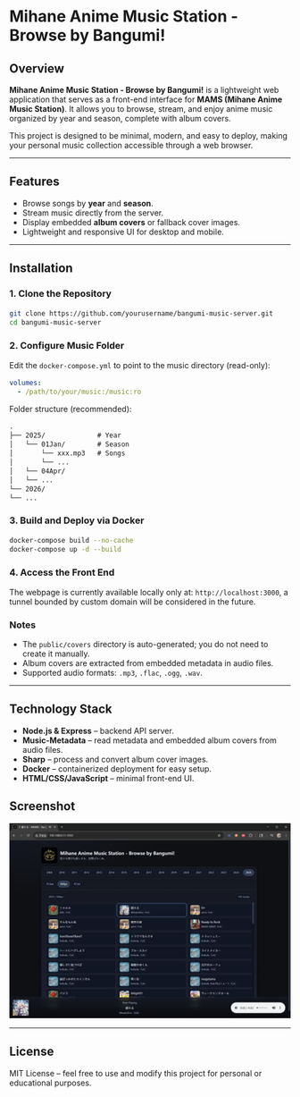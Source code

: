 # Mihane Anime Music Station - Browse by Bangumi!

## Overview

**Mihane Anime Music Station - Browse by Bangumi!** is a lightweight web application that serves as a front-end interface for **MAMS (Mihane Anime Music Station)**. It allows you to browse, stream, and enjoy anime music organized by year and season, complete with album covers.  

This project is designed to be minimal, modern, and easy to deploy, making your personal music collection accessible through a web browser.

---

## Features

- Browse songs by **year** and **season**.  
- Stream music directly from the server.  
- Display embedded **album covers** or fallback cover images.  
- Lightweight and responsive UI for desktop and mobile.  

---

## Installation

### **1. Clone the Repository**

```bash
git clone https://github.com/yourusername/bangumi-music-server.git
cd bangumi-music-server
```

### **2. Configure Music Folder**

Edit the ```docker-compose.yml``` to point to the music directory (read-only):
```yaml
volumes:
  - /path/to/your/music:/music:ro
```
Folder structure (recommended):
```
.
├── 2025/             # Year
│   └── 01Jan/        # Season
│       └── xxx.mp3   # Songs
│       └── ...
│   └── 04Apr/
│   └── ...
└── 2026/
└── ...
```

### **3. Build and Deploy via Docker**

```bash
docker-compose build --no-cache
docker-compose up -d --build
```

### **4. Access the Front End**

The webpage is currently available locally only at: ```http://localhost:3000```, a tunnel bounded by custom domain will be considered in the future.

### **Notes**

- The ```public/covers``` directory is auto-generated; you do not need to create it manually.
- Album covers are extracted from embedded metadata in audio files.
- Supported audio formats: `.mp3`, `.flac`, `.ogg`, `.wav`.

---

## Technology Stack

- **Node.js & Express** – backend API server.
- **Music-Metadata** – read metadata and embedded album covers from audio files.
- **Sharp** – process and convert album cover images.
- **Docker** – containerized deployment for easy setup.
- **HTML/CSS/JavaScript** – minimal front-end UI.

## Screenshot

![Screenshot](screenshot.png)

---

## License

MIT License – feel free to use and modify this project for personal or educational purposes.